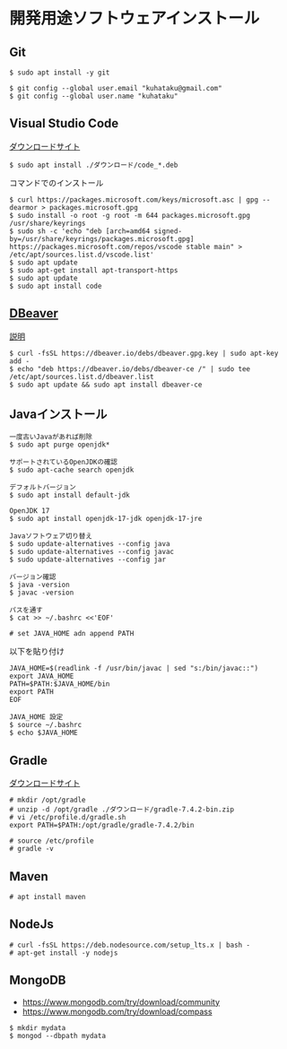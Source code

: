 # 開発用途ソフトウェアインストール

## Git

```
$ sudo apt install -y git

$ git config --global user.email "kuhataku@gmail.com"
$ git config --global user.name "kuhataku"
```

## Visual Studio Code

[ダウンロードサイト](https://code.visualstudio.com/download)

```
$ sudo apt install ./ダウンロード/code_*.deb
```

コマンドでのインストール
```
$ curl https://packages.microsoft.com/keys/microsoft.asc | gpg --dearmor > packages.microsoft.gpg
$ sudo install -o root -g root -m 644 packages.microsoft.gpg /usr/share/keyrings
$ sudo sh -c 'echo "deb [arch=amd64 signed-by=/usr/share/keyrings/packages.microsoft.gpg] https://packages.microsoft.com/repos/vscode stable main" > /etc/apt/sources.list.d/vscode.list'
$ sudo apt update
$ sudo apt-get install apt-transport-https 
$ sudo apt update
$ sudo apt install code
```

## [DBeaver](https://dbeaver.io/)

[説明](https://tech-blog.s-yoshiki.com/entry/233)

```
$ curl -fsSL https://dbeaver.io/debs/dbeaver.gpg.key | sudo apt-key add -
$ echo "deb https://dbeaver.io/debs/dbeaver-ce /" | sudo tee /etc/apt/sources.list.d/dbeaver.list
$ sudo apt update && sudo apt install dbeaver-ce
```


## Javaインストール

```
一度古いJavaがあれば削除
$ sudo apt purge openjdk*

サポートされているOpenJDKの確認
$ sudo apt-cache search openjdk

デフォルトバージョン
$ sudo apt install default-jdk

OpenJDK 17
$ sudo apt install openjdk-17-jdk openjdk-17-jre

Javaソフトウェア切り替え
$ sudo update-alternatives --config java
$ sudo update-alternatives --config javac
$ sudo update-alternatives --config jar

バージョン確認
$ java -version
$ javac -version

パスを通す
$ cat >> ~/.bashrc <<'EOF'

# set JAVA_HOME adn append PATH
```

以下を貼り付け
```
JAVA_HOME=$(readlink -f /usr/bin/javac | sed "s:/bin/javac::")
export JAVA_HOME
PATH=$PATH:$JAVA_HOME/bin
export PATH
EOF
```

```
JAVA_HOME 設定
$ source ~/.bashrc
$ echo $JAVA_HOME
```

## Gradle

[ダウンロードサイト](https://gradle.org/install/#manually)


```
# mkdir /opt/gradle
# unzip -d /opt/gradle ./ダウンロード/gradle-7.4.2-bin.zip
# vi /etc/profile.d/gradle.sh
export PATH=$PATH:/opt/gradle/gradle-7.4.2/bin

# source /etc/profile
# gradle -v
```

## Maven

```
# apt install maven
```

## NodeJs

```
# curl -fsSL https://deb.nodesource.com/setup_lts.x | bash -
# apt-get install -y nodejs
```

## MongoDB

- https://www.mongodb.com/try/download/community
- https://www.mongodb.com/try/download/compass

```
$ mkdir mydata
$ mongod --dbpath mydata
```